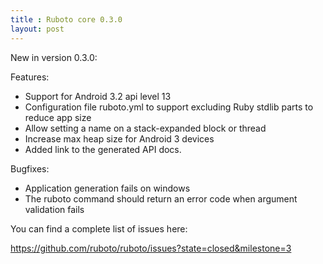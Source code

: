 ```yaml
---
title : Ruboto core 0.3.0
layout: post
---
```

New in version 0.3.0:

Features:

* Support for Android 3.2 api level 13
* Configuration file ruboto.yml to support excluding Ruby stdlib parts to reduce app size
* Allow setting a name on a stack-expanded block or thread
* Increase max heap size for Android 3 devices
* Added link to the generated API docs.

Bugfixes:

* Application generation fails on windows
* The ruboto command should return an error code when argument validation fails

You can find a complete list of issues here:

https://github.com/ruboto/ruboto/issues?state=closed&milestone=3
